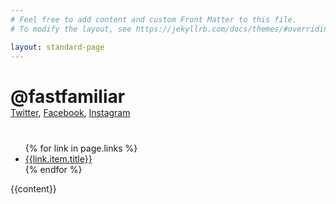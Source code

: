 ```yaml
---
# Feel free to add content and custom Front Matter to this file.
# To modify the layout, see https://jekyllrb.com/docs/themes/#overriding-theme-defaults

layout: standard-page
---
```


<h1 style="margin:40px 0px 0px 0px">@fastfamiliar</h1>
<p style="margin:0px 0px 40px 0px"><a href="https://twitter.com/fastfamiliar">Twitter</a>, <a href="https://facebook.com/fastfamiliar">Facebook</a>, <a href="https://instagram.com/fastfamiliarstudio">Instagram</a></p>

<ul id="links-list">
{% for link in page.links %}
    <li><a href="{{link.item.link}}" target="_blank">{{link.item.title}}</a></li>
{% endfor %}
</ul>


{{content}}